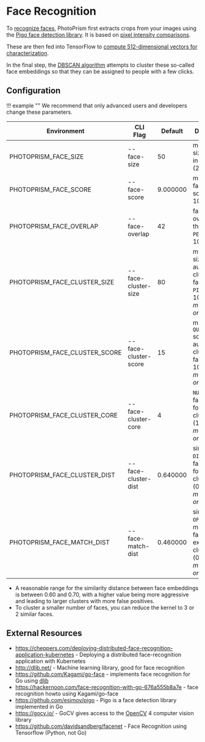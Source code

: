 # Face Recognition

To [recognize faces](https://docs.photoprism.app/user-guide/organize/people/), PhotoPrism first extracts crops from your images using the [Pigo face detection library](https://github.com/esimov/pigo). It is based on [pixel intensity comparisons](https://dl.photoprism.app/pdf/20140820-Pixel_Intensity_Comparisons.pdf).

These are then fed into TensorFlow to [compute 512-dimensional vectors for characterization](https://dl.photoprism.app/pdf/20150101-FaceNet.pdf).

In the final step, the [DBSCAN algorithm](https://en.wikipedia.org/wiki/DBSCAN) attempts to cluster these so-called face embeddings so that they can be assigned to people with a few clicks.

## Configuration

!!! example ""
    We recommend that only advanced users and developers change these parameters.

|          Environment          |       CLI Flag       | Default  |                                       Description                                       |
|-------------------------------|----------------------|----------|-----------------------------------------------------------------------------------------|
| PHOTOPRISM_FACE_SIZE          | --face-size          |       50 | minimum size of faces in `PIXELS` (20-10000)                                            |
| PHOTOPRISM_FACE_SCORE         | --face-score         | 9.000000 | minimum face `QUALITY` score (1-100)                                                    |
| PHOTOPRISM_FACE_OVERLAP       | --face-overlap       |       42 | face area overlap threshold in `PERCENT` (1-100)                                        |
| PHOTOPRISM_FACE_CLUSTER_SIZE  | --face-cluster-size  |       80 | minimum size of automatically clustered faces in `PIXELS` (20-10000) *members only*    |
| PHOTOPRISM_FACE_CLUSTER_SCORE | --face-cluster-score |       15 | minimum `QUALITY` score of automatically clustered faces (1-100) *members only*        |
| PHOTOPRISM_FACE_CLUSTER_CORE  | --face-cluster-core  |        4 | `NUMBER` of faces forming a cluster core (1-100) *members only*                        |
| PHOTOPRISM_FACE_CLUSTER_DIST  | --face-cluster-dist  | 0.640000 | similarity `DISTANCE` of faces forming a cluster core (0.1-1.5) *members only*         |
| PHOTOPRISM_FACE_MATCH_DIST    | --face-match-dist    | 0.460000 | similarity `OFFSET` for matching faces with existing clusters (0.1-1.5) *members only* |

- A reasonable range for the similarity distance between face embeddings is between 0.60 and 0.70, with a higher value being more aggressive and leading to larger clusters with more false positives.
- To cluster a smaller number of faces, you can reduce the kernel to 3 or 2 similar faces.

## External Resources ##

- https://cheppers.com/deploying-distributed-face-recognition-application-kubernetes - Deploying a distributed face-recognition application with Kubernetes
- http://dlib.net/ - Machine learning library, good for face recognition
- https://github.com/Kagami/go-face - implements face recognition for Go using [dlib](http://dlib.net/)
- https://hackernoon.com/face-recognition-with-go-676a555b8a7e - face recognition howto using Kagami/go-face
- https://github.com/esimov/pigo - Pigo is a face detection library implemented in Go
- https://gocv.io/ - GoCV gives access to the [OpenCV](https://opencv.org/) 4 computer vision library
- https://github.com/davidsandberg/facenet - Face Recognition using Tensorflow (Python, not Go)

